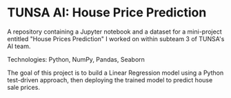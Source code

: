 # TUNSA AI: House Price Prediction
A repository containing a Jupyter notebook and a dataset for a mini-project entitled "House Prices Prediction" I worked on within subteam 3 of TUNSA's AI team.

Technologies: Python, NumPy, Pandas, Seaborn

The goal of this project is to build a Linear Regression model using a Python test-driven approach, then deploying the trained model to predict house sale prices.
